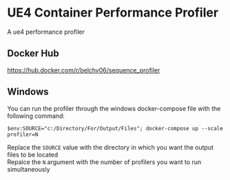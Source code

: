 # UE4 Container Performance Profiler

A ue4 performance profiler

## Docker Hub
https://hub.docker.com/r/belchy06/sequence_profiler

## Windows
You can run the profiler through the windows docker-compose file with the following command:

`$env:SOURCE="c:/Directory/For/Output/Files"; docker-compose up --scale profiler=N`

Replace the `SOURCE` value with the directory in which you want the output files to be located  
Repalce the `N` argument with the number of profilers you want to run simultaneously